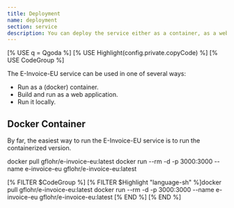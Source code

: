 ```yaml
---
title: Deployment
name: deployment
section: service
description: You can deploy the service either as a container, as a web application, or run it locally.
---
```

<!--qgoda-no-xgettext-->
[% USE q = Qgoda %]
[% USE Highlight(config.private.copyCode) %]
[% USE CodeGroup %]
<!--/qgoda-no-xgettext-->

The E-Invoice-EU service can be used in one of several ways:

* Run as a (docker) container.
* Build and run as a web application.
* Run it locally.

## Docker Container

By far, the easiest way to run the E-Invoice-EU service is to run the
containerized version.

<!--qgoda-no-xgettext-->
docker pull gflohr/e-invoice-eu:latest
docker run --rm -d -p 3000:3000 --name e-invoice-eu gflohr/e-invoice-eu:latest
<!--/qgoda-no-xgettext-->

[% FILTER $CodeGroup %]
[% FILTER $Highlight "language-sh" %]docker pull gflohr/e-invoice-eu:latest
docker run --rm -d -p 3000:3000 --name e-invoice-eu gflohr/e-invoice-eu:latest
[% END %] 
[% END %]
